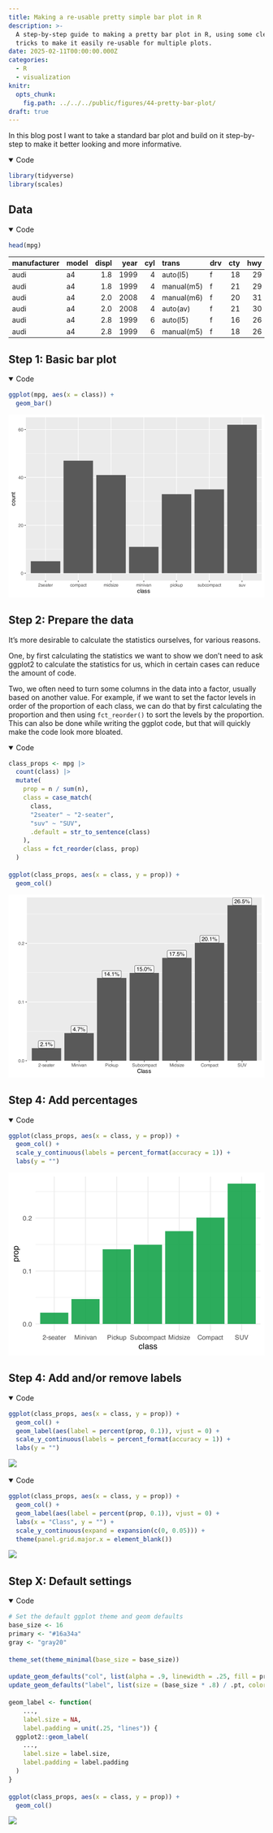 ```yaml
---
title: Making a re-usable pretty simple bar plot in R
description: >-
  A step-by-step guide to making a pretty bar plot in R, using some clever
  tricks to make it easily re-usable for multiple plots.
date: 2025-02-11T00:00:00.000Z
categories:
  - R
  - visualization
knitr:
  opts_chunk:
    fig.path: ../../../public/figures/44-pretty-bar-plot/
draft: true
---
```



In this blog post I want to take a standard bar plot and build on it
step-by-step to make it better looking and more informative.

<details open class="code-fold">
<summary>Code</summary>

``` r
library(tidyverse)
library(scales)
```

</details>

## Data

<details open class="code-fold">
<summary>Code</summary>

``` r
head(mpg)
```

</details>

| manufacturer | model | displ | year | cyl | trans      | drv | cty | hwy | fl  | class   |
|:-------------|:------|------:|-----:|----:|:-----------|:----|----:|----:|:----|:--------|
| audi         | a4    |   1.8 | 1999 |   4 | auto(l5)   | f   |  18 |  29 | p   | compact |
| audi         | a4    |   1.8 | 1999 |   4 | manual(m5) | f   |  21 |  29 | p   | compact |
| audi         | a4    |   2.0 | 2008 |   4 | manual(m6) | f   |  20 |  31 | p   | compact |
| audi         | a4    |   2.0 | 2008 |   4 | auto(av)   | f   |  21 |  30 | p   | compact |
| audi         | a4    |   2.8 | 1999 |   6 | auto(l5)   | f   |  16 |  26 | p   | compact |
| audi         | a4    |   2.8 | 1999 |   6 | manual(m5) | f   |  18 |  26 | p   | compact |

## Step 1: Basic bar plot

<details open class="code-fold">
<summary>Code</summary>

``` r
ggplot(mpg, aes(x = class)) +
  geom_bar()
```

</details>

![](../../../public/figures/44-pretty-bar-plot/step-1-1.svg)

## Step 2: Prepare the data

It’s more desirable to calculate the statistics ourselves, for various
reasons.

One, by first calculating the statistics we want to show we don’t need
to ask ggplot2 to calculate the statistics for us, which in certain
cases can reduce the amount of code.

Two, we often need to turn some columns in the data into a factor,
usually based on another value. For example, if we want to set the
factor levels in order of the proportion of each class, we can do that
by first calculating the proportion and then using `fct_reorder()` to
sort the levels by the proportion. This can also be done while writing
the ggplot code, but that will quickly make the code look more bloated.

<details open class="code-fold">
<summary>Code</summary>

``` r
class_props <- mpg |>
  count(class) |>
  mutate(
    prop = n / sum(n),
    class = case_match(
      class,
      "2seater" ~ "2-seater",
      "suv" ~ "SUV",
      .default = str_to_sentence(class)
    ),
    class = fct_reorder(class, prop)
  )

ggplot(class_props, aes(x = class, y = prop)) +
  geom_col()
```

</details>

![](../../../public/figures/44-pretty-bar-plot/unnamed-chunk-4-1.svg)

## Step 4: Add percentages

<details open class="code-fold">
<summary>Code</summary>

``` r
ggplot(class_props, aes(x = class, y = prop)) +
  geom_col() +
  scale_y_continuous(labels = percent_format(accuracy = 1)) +
  labs(y = "")
```

</details>

![](../../../public/figures/44-pretty-bar-plot/unnamed-chunk-5-1.svg)

## Step 4: Add and/or remove labels

<details open class="code-fold">
<summary>Code</summary>

``` r
ggplot(class_props, aes(x = class, y = prop)) +
  geom_col() +
  geom_label(aes(label = percent(prop, 0.1)), vjust = 0) +
  scale_y_continuous(labels = percent_format(accuracy = 1)) +
  labs(y = "")
```

</details>

![](../../../public/figures/44-pretty-bar-plot/unnamed-chunk-6-1.svg)

<details open class="code-fold">
<summary>Code</summary>

``` r
ggplot(class_props, aes(x = class, y = prop)) +
  geom_col() +
  geom_label(aes(label = percent(prop, 0.1)), vjust = 0) +
  labs(x = "Class", y = "") +
  scale_y_continuous(expand = expansion(c(0, 0.05))) +
  theme(panel.grid.major.x = element_blank())
```

</details>

![](../../../public/figures/44-pretty-bar-plot/unnamed-chunk-7-1.svg)

## Step X: Default settings

<details open class="code-fold">
<summary>Code</summary>

``` r
# Set the default ggplot theme and geom defaults
base_size <- 16
primary <- "#16a34a"
gray <- "gray20"

theme_set(theme_minimal(base_size = base_size))

update_geom_defaults("col", list(alpha = .9, linewidth = .25, fill = primary))
update_geom_defaults("label", list(size = (base_size * .8) / .pt, color = gray))

geom_label <- function(
    ...,
    label.size = NA,
    label.padding = unit(.25, "lines")) {
  ggplot2::geom_label(
    ...,
    label.size = label.size,
    label.padding = label.padding
  )
}

ggplot(class_props, aes(x = class, y = prop)) +
  geom_col()
```

</details>

![](../../../public/figures/44-pretty-bar-plot/unnamed-chunk-8-1.svg)
